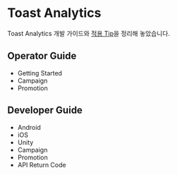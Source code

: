 # Toast Analytics

Toast Analytics 개발 가이드와 [적용 Tip](https://github.com/ToastAnalytics/ToastAnalytics/wiki)을 정리해 놓았습니다.

## Operator Guide
- Getting Started
- Campaign 
- Promotion 

## Developer Guide
- Android 
- iOS 
- Unity 
- Campaign 
- Promotion 
- API Return Code


